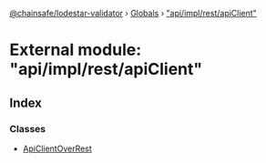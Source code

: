 [@chainsafe/lodestar-validator](../README.md) › [Globals](../globals.md) › ["api/impl/rest/apiClient"](_api_impl_rest_apiclient_.md)

# External module: "api/impl/rest/apiClient"

## Index

### Classes

* [ApiClientOverRest](../classes/_api_impl_rest_apiclient_.apiclientoverrest.md)

